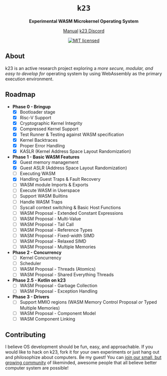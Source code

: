 <div align="center">
  <h1>
    <code>k23</code>
  </h1>
  <p>
    <strong>Experimental WASM Microkernel Operating System</strong>
  </p>
  <p>
  <a href="https://jonaskruckenberg.github.io/k23/">Manual</a>
  <a href="https://discord.gg/KUGGcUS5cW">k23 Discord</a>

[![MIT licensed][mit-badge]][mit-url]

  </p>
</div>

[mit-badge]: https://img.shields.io/badge/license-MIT-blue.svg
[mit-url]: LICENSE

## About

k23 is an active research project exploring a *more secure, modular, and easy to develop for* operating system by using WebAssembly as the primary execution environment.

## Roadmap

- **Phase 0 - Bringup**
   - [x] Bootloader stage
   - [x] Risc-V Support
   - [x] Cryptographic Kernel Integrity
   - [x] Compressed Kernel Support
   - [x] Test Runner & Testing against WASM specification
   - [x] Kernel Backtraces
   - [x] Proper Error Handling
   - [x] KASLR (Kernel Address Space Layout Randomization)
- **Phase 1 - Basic WASM Features**
   - [x] Guest memory management
   - [x] Guest ASLR (Address Space Layout Randomization)
   - [ ] Executing WASM
   - [x] Handling Guest Traps & Fault Recovery
   - [ ] WASM module Imports & Exports
   - [ ] Execute WASM in Userspace
   - [ ] Support WASM Builtins
   - [ ] Handle WASM Traps
   - [ ] Syscall context switching & Basic Host Functions 
   - [ ] WASM Proposal - Extended Constant Expressions
   - [ ] WASM Proposal - Multi-Value
   - [ ] WASM Proposal - Tail Call
   - [ ] WASM Proposal - Reference Types
   - [ ] WASM Proposal - Fixed-width SIMD
   - [ ] WASM Proposal - Relaxed SIMD
   - [ ] WASM Proposal - Multiple Memories
- **Phase 2 - Concurrency**
   - [ ] Kernel Concurrency
   - [ ] Scheduler
   - [ ] WASM Proposal - Threads (Atomics)
   - [ ] WASM Proposal - Shared Everything Threads
- **Phase 2.5 - Kotlin on k23**
   - [ ] WASM Proposal - Garbage Collection
   - [ ] WASM Proposal - Exception Handling
- **Phase 3 - Drivers**
   - [ ] Support MMIO regions (WASM Memory Control Proposal *or* Typed Multiple Memories)
   - [ ] WASM Proposal - Component Model
   - [ ] WASM Component Linking

## Contributing

I believe OS development should be fun, easy, and approachable. If you would like to hack on k23, fork it for your own experiments or just hang out and philosophize about computers. Be my guest! You can [join our small, but growing community][discord-url] of likeminded, awesome people that all believe better computer system are possible!

[discord-url]: https://discord.gg/KUGGcUS5cW
